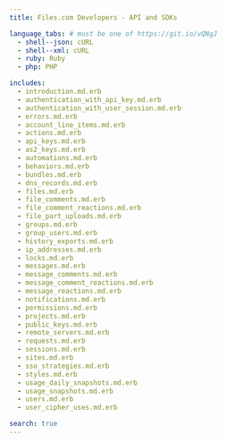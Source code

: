 ```yaml
---
title: Files.com Developers - API and SDKs

language_tabs: # must be one of https://git.io/vQNgJ
  - shell--json: cURL
  - shell--xml: cURL
  - ruby: Ruby
  - php: PHP

includes:
  - introduction.md.erb
  - authentication_with_api_key.md.erb
  - authentication_with_user_session.md.erb
  - errors.md.erb
  - account_line_items.md.erb
  - actions.md.erb
  - api_keys.md.erb
  - as2_keys.md.erb
  - automations.md.erb
  - behaviors.md.erb
  - bundles.md.erb
  - dns_records.md.erb
  - files.md.erb
  - file_comments.md.erb
  - file_comment_reactions.md.erb
  - file_part_uploads.md.erb
  - groups.md.erb
  - group_users.md.erb
  - history_exports.md.erb
  - ip_addresses.md.erb
  - locks.md.erb
  - messages.md.erb
  - message_comments.md.erb
  - message_comment_reactions.md.erb
  - message_reactions.md.erb
  - notifications.md.erb
  - permissions.md.erb
  - projects.md.erb
  - public_keys.md.erb
  - remote_servers.md.erb
  - requests.md.erb
  - sessions.md.erb
  - sites.md.erb
  - sso_strategies.md.erb
  - styles.md.erb
  - usage_daily_snapshots.md.erb
  - usage_snapshots.md.erb
  - users.md.erb
  - user_cipher_uses.md.erb

search: true
---
```


